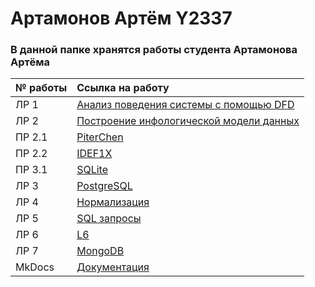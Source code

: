 # Артамонов Артём Y2337

### В данной папке хранятся работы студента Артамонова Артёма

| № работы | Ссылка на работу |
|:-----|:--------|
|ЛР 1|[Анализ поведения системы с помощью DFD](./laboratory_works/L1_dfd)|
|ЛР 2|[Построение инфологической модели данных](./laboratory_works/L2_idef1x/)|
|ПР 2.1|[PiterChen](./laboratory_works/L2_idef1x/Pr2.1_PiterChen)|
|ПР 2.2|[IDEF1X](./laboratory_works/L2_idef1x/Pr2.2_idef1x)|
|ПР 3.1|[SQLite](./laboratory_works/L3_sqlite+postgresql/Pr3_1sqlite)|
|ЛР 3|[PostgreSQL](./laboratory_works/L3_sqlite+postgresql)|
|ЛР 4|[Нормализация](./laboratory_works/L4)|
|ЛР 5|[SQL запросы](./laboratory_works/L5)|
|ЛР 6|[L6](./laboratory_works/L6)|
|ЛР 7|[MongoDB](./laboratory_works/laboratory_work_7)|
|MkDocs|[Документация](https://artyomartamonov.github.io/ITMO_FSPO_DataBases_2020-2021/)|
